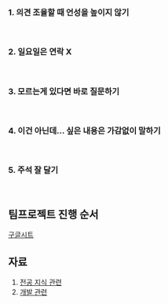 <h3> 1. 의견 조율할 때 언성을 높이지 않기 </h3><br/>
<h3> 2. 일요일은 연락 X </h3><br/>
<h3> 3. 모르는게 있다면 바로 질문하기 </h3><br/>
<h3> 4. 이건 아닌데... 싶은 내용은 가감없이 말하기 </h3><br/>
<h3> 5. 주석 잘 달기 </h3><br/>

## 팀프로젝트 진행 순서
[구글시트](https://docs.google.com/spreadsheets/d/1o7xDyb1eGY72_eYgpjCF5Iuoph3_9X_zYhoFV4aV6E8/edit?usp=sharing)

## 자료
1. [전공 지식 관련](https://github.com/HyeminNoh/Tech-Stack)
2. [개발 관련](https://github.com/syO-Oii/SaveDevelpInfo)

